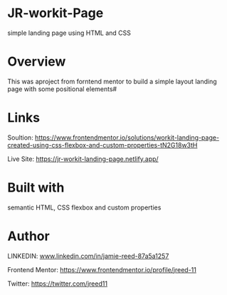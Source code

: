 # JR-workit-Page

simple landing page using HTML and CSS

# Overview

This was aproject from forntend mentor to build a simple layout landing page with some positional elements#

# Links

Soultion: https://www.frontendmentor.io/solutions/workit-landing-page-created-using-css-flexbox-and-custom-properties-tN2G18w3tH

Live Site: https://jr-workit-landing-page.netlify.app/

# Built with

semantic HTML, CSS flexbox and custom properties

# Author

LINKEDIN: www.linkedin.com/in/jamie-reed-87a5a1257

Frontend Mentor: https://www.frontendmentor.io/profile/jreed-11

Twitter: https://twitter.com/jreed11
